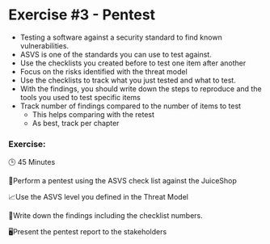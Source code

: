 # Exercise #3 - Pentest

- Testing a software against a security standard to find known vulnerabilities.
- ASVS is one of the standards you can use to test against.
- Use the checklists you created before to test one item after another
- Focus on the risks identified with the threat model
- Use the checklists to track what you just tested and what to test.
- With the findings, you should write down the steps to reproduce and the tools you used to test specific items
- Track number of findings compared to the number of items to test
  - This helps comparing with the retest
  - As best, track per chapter

### Exercise:

🕒 45 Minutes

🛒Perform a pentest using the ASVS check list against the JuiceShop

📈Use the ASVS level you defined in the Threat Model 

📃Write down the findings including the checklist numbers.

🖥️Present the pentest report to the stakeholders